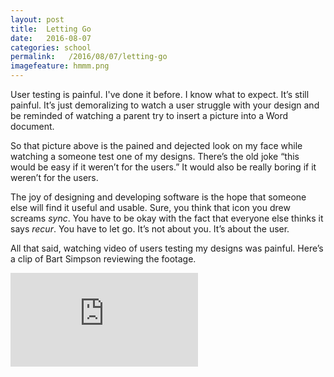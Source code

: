 ```yaml
---
layout: post
title:  Letting Go
date:   2016-08-07
categories: school
permalink:   /2016/08/07/letting-go
imagefeature: hmmm.png
---
```

User testing is painful. I've done it before. I know what to expect. It’s still painful. It’s just demoralizing to watch a user struggle with your design and be reminded of watching a parent try to insert a picture into a Word document.

So that picture above is the pained and dejected look on my face while watching a someone test one of my designs. There’s the old joke “this would be easy if it weren’t for the users.” It would also be really boring if it weren’t for the users.

The joy of designing and developing software is the hope that someone else will find it useful and usable. Sure, you think that icon you drew screams *sync*. You have to be okay with the fact that everyone else thinks it says *recur*. You have to let go. It’s not about you. It’s about the user.

All that said, watching video of users testing my designs was painful. Here’s a clip of Bart Simpson reviewing the footage.


<iframe src="https://www.youtube.com/embed/1tFDsL_mwBY" frameborder="0" allowfullscreen></iframe>
